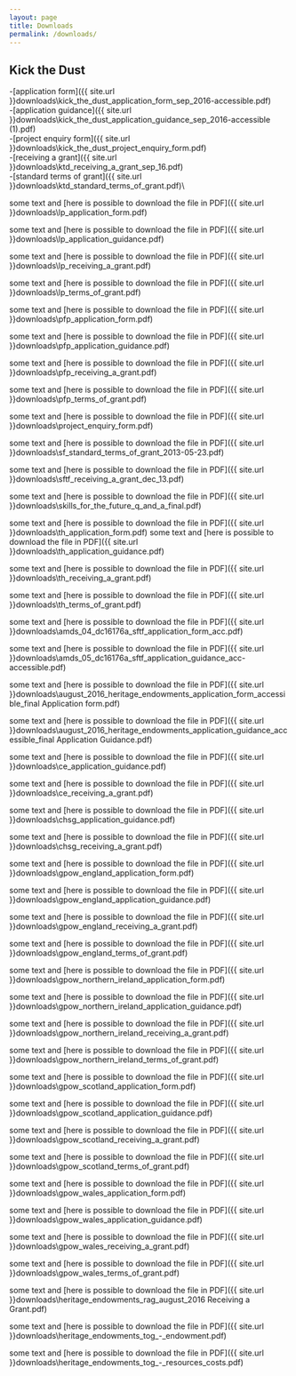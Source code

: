```yaml
---
layout: page
title: Downloads
permalink: /downloads/
---
```

## Kick the Dust

-[application form]({{ site.url }}downloads\kick_the_dust_application_form_sep_2016-accessible.pdf)\
-[application guidance]({{ site.url }}downloads\kick_the_dust_application_guidance_sep_2016-accessible (1).pdf)\
-[project enquiry form]({{ site.url }}downloads\kick_the_dust_project_enquiry_form.pdf)\
-[receiving a grant]({{ site.url }}downloads\ktd_receiving_a_grant_sep_16.pdf)\
-[standard terms of grant]({{ site.url }}downloads\ktd_standard_terms_of_grant.pdf)\

some text and [here is possible to download the file in PDF]({{ site.url }}downloads\lp_application_form.pdf)

some text and [here is possible to download the file in PDF]({{ site.url }}downloads\lp_application_guidance.pdf)

some text and [here is possible to download the file in PDF]({{ site.url }}downloads\lp_receiving_a_grant.pdf)

some text and [here is possible to download the file in PDF]({{ site.url }}downloads\lp_terms_of_grant.pdf)

some text and [here is possible to download the file in PDF]({{ site.url }}downloads\pfp_application_form.pdf)

some text and [here is possible to download the file in PDF]({{ site.url }}downloads\pfp_application_guidance.pdf)

some text and [here is possible to download the file in PDF]({{ site.url }}downloads\pfp_receiving_a_grant.pdf)

some text and [here is possible to download the file in PDF]({{ site.url }}downloads\pfp_terms_of_grant.pdf)

some text and [here is possible to download the file in PDF]({{ site.url }}downloads\project_enquiry_form.pdf)

some text and [here is possible to download the file in PDF]({{ site.url }}downloads\sf_standard_terms_of_grant_2013-05-23.pdf)

some text and [here is possible to download the file in PDF]({{ site.url }}downloads\sftf_receiving_a_grant_dec_13.pdf)

some text and [here is possible to download the file in PDF]({{ site.url }}downloads\skills_for_the_future_q_and_a_final.pdf)

some text and [here is possible to download the file in PDF]({{ site.url }}downloads\th_application_form.pdf)
some text and [here is possible to download the file in PDF]({{ site.url }}downloads\th_application_guidance.pdf)

some text and [here is possible to download the file in PDF]({{ site.url }}downloads\th_receiving_a_grant.pdf)

some text and [here is possible to download the file in PDF]({{ site.url }}downloads\th_terms_of_grant.pdf)

some text and [here is possible to download the file in PDF]({{ site.url }}downloads\amds_04_dc16176a_sftf_application_form_acc.pdf)

some text and [here is possible to download the file in PDF]({{ site.url }}downloads\amds_05_dc16176a_sftf_application_guidance_acc-accessible.pdf)

some text and [here is possible to download the file in PDF]({{ site.url }}downloads\august_2016_heritage_endowments_application_form_accessible_final Application form.pdf)

some text and [here is possible to download the file in PDF]({{ site.url }}downloads\august_2016_heritage_endowments_application_guidance_accessible_final Application Guidance.pdf)

some text and [here is possible to download the file in PDF]({{ site.url }}downloads\ce_application_guidance.pdf)

some text and [here is possible to download the file in PDF]({{ site.url }}downloads\ce_receiving_a_grant.pdf)

some text and [here is possible to download the file in PDF]({{ site.url }}downloads\chsg_application_guidance.pdf)

some text and [here is possible to download the file in PDF]({{ site.url }}downloads\chsg_receiving_a_grant.pdf)

some text and [here is possible to download the file in PDF]({{ site.url }}downloads\gpow_england_application_form.pdf)

some text and [here is possible to download the file in PDF]({{ site.url }}downloads\gpow_england_application_guidance.pdf)

some text and [here is possible to download the file in PDF]({{ site.url }}downloads\gpow_england_receiving_a_grant.pdf)

some text and [here is possible to download the file in PDF]({{ site.url }}downloads\gpow_england_terms_of_grant.pdf)

some text and [here is possible to download the file in PDF]({{ site.url }}downloads\gpow_northern_ireland_application_form.pdf)

some text and [here is possible to download the file in PDF]({{ site.url }}downloads\gpow_northern_ireland_application_guidance.pdf)

some text and [here is possible to download the file in PDF]({{ site.url }}downloads\gpow_northern_ireland_receiving_a_grant.pdf)

some text and [here is possible to download the file in PDF]({{ site.url }}downloads\gpow_northern_ireland_terms_of_grant.pdf)

some text and [here is possible to download the file in PDF]({{ site.url }}downloads\gpow_scotland_application_form.pdf)

some text and [here is possible to download the file in PDF]({{ site.url }}downloads\gpow_scotland_application_guidance.pdf)

some text and [here is possible to download the file in PDF]({{ site.url }}downloads\gpow_scotland_receiving_a_grant.pdf)

some text and [here is possible to download the file in PDF]({{ site.url }}downloads\gpow_scotland_terms_of_grant.pdf)

some text and [here is possible to download the file in PDF]({{ site.url }}downloads\gpow_wales_application_form.pdf)

some text and [here is possible to download the file in PDF]({{ site.url }}downloads\gpow_wales_application_guidance.pdf)

some text and [here is possible to download the file in PDF]({{ site.url }}downloads\gpow_wales_receiving_a_grant.pdf)

some text and [here is possible to download the file in PDF]({{ site.url }}downloads\gpow_wales_terms_of_grant.pdf)

some text and [here is possible to download the file in PDF]({{ site.url }}downloads\heritage_endowments_rag_august_2016 Receiving a Grant.pdf)

some text and [here is possible to download the file in PDF]({{ site.url }}downloads\heritage_endowments_tog_-_endowment.pdf)

some text and [here is possible to download the file in PDF]({{ site.url }}downloads\heritage_endowments_tog_-_resources_costs.pdf)
